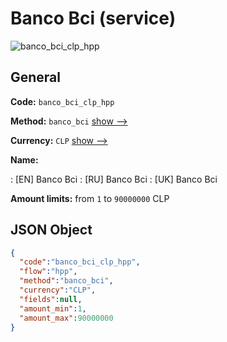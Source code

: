 
# Banco Bci (service) 
![banco_bci_clp_hpp](https://static.openfintech.io/payment_methods/banco_bci_clp_hpp/logo.svg?w=400&c=v0.59.26#w200)  

## General 
 
**Code:** `banco_bci_clp_hpp` 
 
**Method:** `banco_bci` 
 [show -->](/payment-methods/banco_bci/) 
 
**Currency:** `CLP` [show -->](/currencies/CLP/) 
 
**Name:** 
 
:	[EN] Banco Bci 
:	[RU] Banco Bci 
:	[UK] Banco Bci 
 
**Amount limits:** from `1` to `90000000` CLP 

## JSON Object 

```json
{
  "code":"banco_bci_clp_hpp",
  "flow":"hpp",
  "method":"banco_bci",
  "currency":"CLP",
  "fields":null,
  "amount_min":1,
  "amount_max":90000000
}
```  
